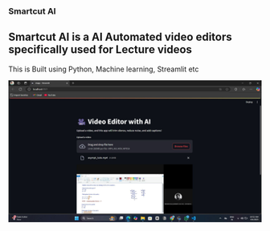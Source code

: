 ### Smartcut AI

## Smartcut AI is a AI Automated video editors specifically used for Lecture videos

This is Built using Python, Machine learning, Streamlit etc

![Alt text](https://github.com/PraneshKishan/Smartcut-AI/blob/main/Sample%20Implementation/Sample_Output_Image.jpeg)
